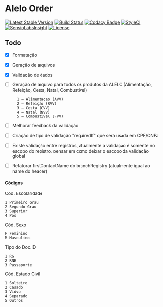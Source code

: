 # Alelo Order

[![Latest Stable Version](https://poser.pugx.org/edbizarro/alelo-order/v/stable)](https://packagist.org/packages/edbizarro/alelo-order) [![Build Status](https://travis-ci.org/edbizarro/alelo-order.svg?branch=master)](https://travis-ci.org/edbizarro/alelo-order) [![Codacy Badge](https://api.codacy.com/project/badge/Grade/43a70be70ece404490174211010856b6)](https://www.codacy.com/app/edbizarro/alelo-order?utm_source=github.com&amp;utm_medium=referral&amp;utm_content=edbizarro/alelo-order&amp;utm_campaign=Badge_Grade) [![StyleCI](https://styleci.io/repos/58085524/shield)](https://styleci.io/repos/58085524) [![SensioLabsInsight](https://insight.sensiolabs.com/projects/8883eae0-743c-4334-92b2-40ff559defe0/mini.png)](https://insight.sensiolabs.com/projects/8883eae0-743c-4334-92b2-40ff559defe0) [![License](https://poser.pugx.org/edbizarro/alelo-order/license)](https://packagist.org/packages/edbizarro/alelo-order)

## Todo

- [x] Formatação
- [x] Geração de arquivos
- [x] Validação de dados
- [ ] Geração de arquivo para todos os produtos da ALELO (Alimentação, Refeição, Cesta, Natal, Combustivel)

        1 – Alimentacao (AVV)
        2 – Refeição (RVV)
        3 – Cesta (CVV)
        4 – Natal (NVV)
        5 – Combustivel (FVV)

- [ ] Melhorar feedback da validação
- [ ] Criação de tipo de validação "requiredIf" que será usada em CPF/CNPJ
- [ ] Existe validação entre registros, atualmente a validação é somente no escopo do registro, pensar em como deixar o escopo da validação global
- [ ] Refatorar firstContactName do branchRegistry (atualmente igual ao name do header)

#### Códigos

Cód. Escolaridade

    1 Primeiro Grau
    2 Segundo Grau
    3 Superior
    4 Pos

Cód. Sexo

    F Feminino
    M Masculino

Tipo do Doc.ID

    1 RG
    2 RNE
    3 Passaporte

Cód. Estado Civil

    1 Solteiro
    2 Casado
    3 Viúvo
    4 Separado
    5 Outros
